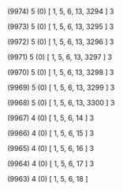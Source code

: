 (9974) 5 (0) [ 1, 5, 6, 13, 3294 ] 3 


(9973) 5 (0) [ 1, 5, 6, 13, 3295 ] 3 


(9972) 5 (0) [ 1, 5, 6, 13, 3296 ] 3 


(9971) 5 (0) [ 1, 5, 6, 13, 3297 ] 3 


(9970) 5 (0) [ 1, 5, 6, 13, 3298 ] 3 


(9969) 5 (0) [ 1, 5, 6, 13, 3299 ] 3 


(9968) 5 (0) [ 1, 5, 6, 13, 3300 ] 3 


(9967) 4 (0) [ 1, 5, 6, 14 ] 3 


(9966) 4 (0) [ 1, 5, 6, 15 ] 3 


(9965) 4 (0) [ 1, 5, 6, 16 ] 3 


(9964) 4 (0) [ 1, 5, 6, 17 ] 3 


(9963) 4 (0) [ 1, 5, 6, 18 ]  

